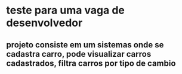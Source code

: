 # teste para uma vaga de desenvolvedor
## projeto consiste em um sistemas onde se cadastra carro, pode visualizar carros cadastrados, filtra carros por tipo de cambio
